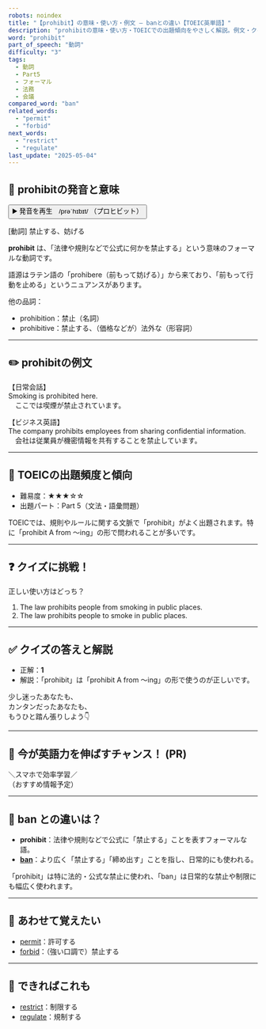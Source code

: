 ```yaml
---
robots: noindex
title: "【prohibit】の意味・使い方・例文 ― banとの違い【TOEIC英単語】"
description: "prohibitの意味・使い方・TOEICでの出題傾向をやさしく解説。例文・クイズ付きでbanとの違いもわかりやすく学べます。"
word: "prohibit"
part_of_speech: "動詞"
difficulty: "3"
tags:
  - 動詞
  - Part5
  - フォーマル
  - 法務
  - 会議
compared_word: "ban"
related_words:
  - "permit"
  - "forbid"
next_words:
  - "restrict"
  - "regulate"
last_update: "2025-05-04"
---
```


## 🔰 prohibitの発音と意味

<button class="play-audio" onclick="playTTS('prohibit')">
  <span class="play-audio-main">
    ▶️ 発音を再生　/prəˈhɪbɪt/
  </span>
  <span class="play-audio-sub">
    （プロヒビット）
  </span>
</button>

[動詞] 禁止する、妨げる

**prohibit** は、「法律や規則などで公式に何かを禁止する」という意味のフォーマルな動詞です。

語源はラテン語の「prohibere（前もって妨げる）」から来ており、「前もって行動を止める」というニュアンスがあります。

他の品詞：  
- prohibition：禁止（名詞）
- prohibitive：禁止する、（価格などが）法外な（形容詞）

---

## ✏️ prohibitの例文

【日常会話】  
Smoking is prohibited here.  
　ここでは喫煙が禁止されています。

【ビジネス英語】  
The company prohibits employees from sharing confidential information.  
　会社は従業員が機密情報を共有することを禁止しています。

---

## 🎯 TOEICの出題頻度と傾向

- 難易度：★★★☆☆
- 出題パート：Part 5（文法・語彙問題）

TOEICでは、規則やルールに関する文脈で「prohibit」がよく出題されます。特に「prohibit A from ～ing」の形で問われることが多いです。

---

## ❓ クイズに挑戦！

正しい使い方はどっち？

1. The law prohibits people from smoking in public places.  
2. The law prohibits people to smoke in public places.

---

## ✅ クイズの答えと解説

- 正解：**1**
- 解説：「prohibit」は「prohibit A from ～ing」の形で使うのが正しいです。

少し迷ったあなたも、  
カンタンだったあなたも、  
もうひと踏ん張りしよう👇️

---

## 🚀 今が英語力を伸ばすチャンス！ (PR)

<div class="info-center">
＼スマホで効率学習／<br>  
（おすすめ情報予定）
</div>

---

## 🤔  ban との違いは？

- **prohibit**：法律や規則などで公式に「禁止する」ことを表すフォーマルな語。
- **[ban](/ban)**：より広く「禁止する」「締め出す」ことを指し、日常的にも使われる。

「prohibit」は特に法的・公式な禁止に使われ、「ban」は日常的な禁止や制限にも幅広く使われます。

---

## 🧩 あわせて覚えたい

- [permit](/permit)：許可する
- [forbid](/forbid)：（強い口調で）禁止する

---

## 📖 できればこれも

- [restrict](/restrict)：制限する
- [regulate](/regulate)：規制する

<!-- cvid: aid04_bid05 -->
